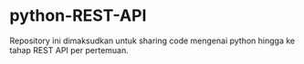 # python-REST-API
Repository ini dimaksudkan untuk sharing code mengenai python hingga ke tahap REST API per pertemuan.